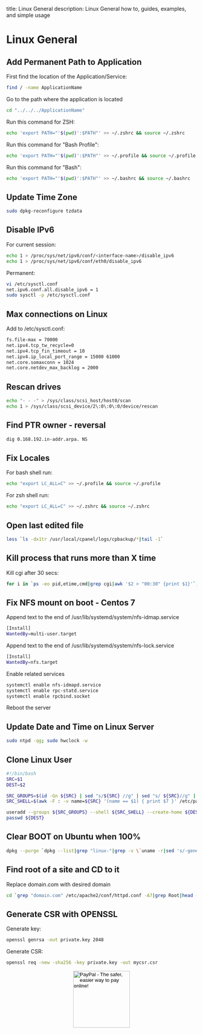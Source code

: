 title: Linux General
description: Linux General how to, guides, examples, and simple usage

# Linux General

## Add Permanent Path to Application

First find the location of the Application/Service:

```bash
find / -name ApplicationName
```

Go to the path where the application is located

```bash
cd "../../../ApplicationName"
```

Run this command for ZSH:

```bash
echo 'export PATH="'$(pwd)':$PATH"' >> ~/.zshrc && source ~/.zshrc
```

Run this command for "Bash Profile":

```bash
echo 'export PATH="'$(pwd)':$PATH"' >> ~/.profile && source ~/.profile
```

Run this command for "Bash":

```bash
echo 'export PATH="'$(pwd)':$PATH"' >> ~/.bashrc && source ~/.bashrc
```

## Update Time Zone

```bash
sudo dpkg-reconfigure tzdata
```

## Disable IPv6

For current session:

```bash
echo 1 > /proc/sys/net/ipv6/conf/<interface-name>/disable_ipv6
echo 1 > /proc/sys/net/ipv6/conf/eth0/disable_ipv6
```

Permanent:

```bash
vi /etc/sysctl.conf
net.ipv6.conf.all.disable_ipv6 = 1
sudo sysctl -p /etc/sysctl.conf
```

## Max connections on Linux

Add to /etc/sysctl.conf:

```bash
fs.file-max = 70000
net.ipv4.tcp_tw_recycle=0
net.ipv4.tcp_fin_timeout = 10
net.ipv4.ip_local_port_range = 15000 61000
net.core.somaxconn = 1024
net.core.netdev_max_backlog = 2000
```

## Rescan drives

```bash
echo "- - -" > /sys/class/scsi_host/host0/scan
echo 1 > /sys/class/scsi_device/2\:0\:0\:0/device/rescan
```

## Find PTR owner - reversal

```bash
dig 0.168.192.in-addr.arpa. NS
```

## Fix Locales

For bash shell run:

```bash
echo "export LC_ALL=C" >> ~/.profile && source ~/.profile
```

For zsh shell run:

```bash
echo "export LC_ALL=C" >> ~/.zshrc && source ~/.zshrc
```

## Open last edited file

```bash
less `ls -dx1tr /usr/local/cpanel/logs/cpbackup/*|tail -1`
```

## Kill process that runs more than X time

Kill cgi after 30 secs:

```bash
for i in `ps -eo pid,etime,cmd|grep cgi|awk '$2 > "00:30" {print $1}'`; do kill $i; done
```

## Fix NFS mount on boot - Centos 7

Append text to the end of /usr/lib/systemd/system/nfs-idmap.service

```bash
[Install]
WantedBy=multi-user.target
```

Append text to the end of /usr/lib/systemd/system/nfs-lock.service

```bash
[Install]
WantedBy=nfs.target
```

Enable related services

```bash
systemctl enable nfs-idmapd.service
systemctl enable rpc-statd.service
systemctl enable rpcbind.socket
```

Reboot the server

## Update Date and Time on Linux Server

```bash
sudo ntpd -qg; sudo hwclock -w
```

## Clone Linux User

```bash
#!/bin/bash
SRC=$1
DEST=$2

SRC_GROUPS=$(id -Gn ${SRC} | sed "s/${SRC} //g" | sed "s/ ${SRC}//g" | sed "s/ /,/g")
SRC_SHELL=$(awk -F : -v name=${SRC} '(name == $1) { print $7 }' /etc/passwd)

useradd --groups ${SRC_GROUPS} --shell ${SRC_SHELL} --create-home ${DEST}
passwd ${DEST}
```

## Clear BOOT on Ubuntu when 100%

```bash
dpkg --purge `dpkg --list|grep "linux-"|grep -v \`uname -r|sed 's/-generic//g'\`|cut -d" " -f3|grep "[0-9]-"|paste -sd " " -`
```

## Find root of a site and CD to it

Replace domain.com with desired domain

```bash
cd `grep "domain.com" /etc/apache2/conf/httpd.conf -A7|grep Root|head -1|awk '{print $2}'`
```

## Generate CSR with OPENSSL

Generate key:

```bash
openssl genrsa -out private.key 2048
```

Generate CSR:

```bash
openssl req -new -sha256 -key private.key -out mycsr.csr
```

<!-- Donation Button -->
<form action="https://www.paypal.com/cgi-bin/webscr" method="post" target="_top" align="center"><input type="hidden" name="cmd" value="_s-xclick"><input type="hidden" name="hosted_button_id" value="Q94AU5RUD4X6A"><input type="image" src="https://raw.githubusercontent.com/fire1ce/3os.org/gh-pages/assets/images/beerDonation.png" width="150px" border="0" name="submit" alt="PayPal - The safer, easier way to pay online!"><img alt="" border="0" src="https://www.paypalobjects.com/en_US/i/scr/pixel.gif" width="1" height="1"></form>
<!-- Donation Button -->